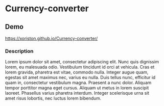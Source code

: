 # Currency-converter

## Demo

https://xoriston.github.io/Currency-converter/

### Description 

Lorem ipsum dolor sit amet, consectetur adipiscing elit. Nunc quis dignissim lorem, eu malesuada odio. Vestibulum tincidunt id orci at vehicula. Cras et lorem gravida, pharetra est vitae, commodo nulla. Integer augue quam, egestas sit amet maximus nec, varius eu nulla. Duis tellus nunc, efficitur id quam in, consectetur vestibulum magna. Praesent a nunc dolor. Aliquam tempor porttitor magna eget cursus. Aliquam ut metus in lorem suscipit laoreet. Phasellus varius pharetra interdum. Integer scelerisque urna sit amet risus lobortis, nec luctus lorem bibendum.
